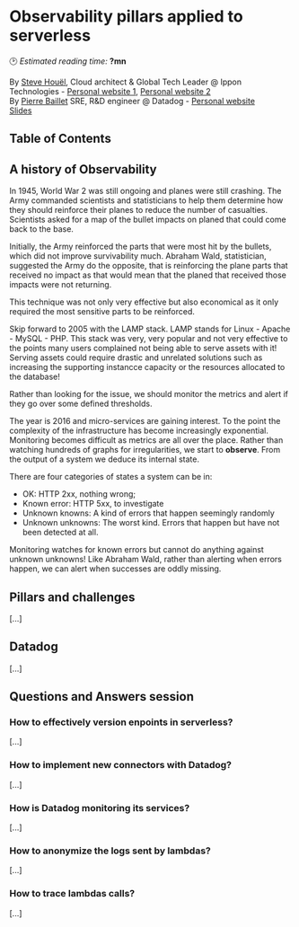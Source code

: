 # Observability pillars applied to serverless
🕑 *Estimated reading time:* **?mn**

By [Steve Houël](https://twitter.com/SteveHouel), Cloud architect & Global Tech Leader @ Ippon Technologies - [Personal website 1](http://www.steve-houel.fr/),  [Personal website 2](https://www.steve-houel.com/)  
By [Pierre Baillet](https://twitter.com/octplane) SRE, R&D engineer @ Datadog - [Personal website](https://oct.zoy.org/)  
[Slides](https://www.slideshare.net/SteveHouel/observability-pillars-applied-to-serverless)

## Table of Contents

## A history of Observability

In 1945, World War 2 was still ongoing and planes were still crashing. The Army commanded scientists and statisticians to help them determine how they should reinforce their planes to reduce the number of casualties. Scientists asked for a map of the bullet impacts on planed that could come back to the base.

Initially, the Army reinforced the parts that were most hit by the bullets, which did not improve survivability much. Abraham Wald, statistician, suggested the Army do the opposite, that is reinforcing the plane parts that received no impact as that would mean that the planed that received those impacts were not returning.

This technique was not only very effective but also economical as it only required the most sensitive parts to be reinforced.

Skip forward to 2005 with the LAMP stack. LAMP stands for Linux - Apache - MySQL - PHP. This stack was very, very popular and not very effective to the points many users complained not being able to serve assets with it! Serving assets could require drastic and unrelated solutions such as increasing the supporting instancce capacity or the resources allocated to the database!

Rather than looking for the issue, we should monitor the metrics and alert if they go over some defined thresholds.

The year is 2016 and micro-services are gaining interest. To the point the complexity of the infrastructure has become increasingly exponential. Monitoring becomes difficult as metrics are all over the place. Rather than watching hundreds of graphs for irregularities, we start to **observe**. From the output of a system we deduce its internal state.

There are four categories of states a system can be in:
* OK: HTTP 2xx, nothing wrong;
* Known error: HTTP 5xx, to investigate
* Unknown knowns: A kind of errors that happen seemingly randomly
* Unknown unknowns: The worst kind. Errors that happen but have not been detected at all.

Monitoring watches for known errors but cannot do anything against unknown unknowns! Like Abraham Wald, rather than alerting when errors happen, we can alert when successes are oddly missing.

## Pillars and challenges

[...]

## Datadog

[...]

## Questions and Answers session

### How to effectively version enpoints in serverless?

[...]

### How to implement new connectors with Datadog?

[...]

### How is Datadog monitoring its services?

[...]

### How to anonymize the logs sent by lambdas?

[...]

### How to trace lambdas calls?

[...]